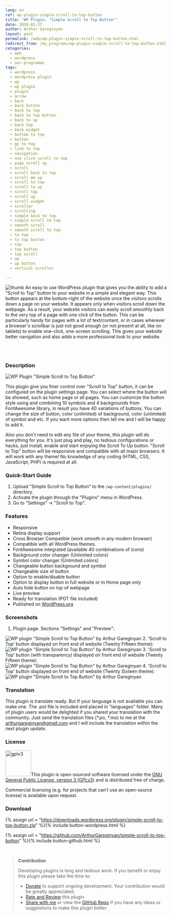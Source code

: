 ```yaml
---
lang: en
ref: wp-plugin-simple-scroll-to-top-button
title: 'WP Plugin: "Simple Scroll to Top Button"'
date: 2016-02-27
author: Arthur Gareginyan
layout: post
permalink: /web/wp-plugin-simple-scroll-to-top-button.html
redirect_from: /my_programs/wp-plugin-simple-scroll-to-top-button.html
categories:
  - web
  - wordpress
  - our-programms
tags:
  - wordpress
  - wordpress plugin
  - wp
  - wp plugin
  - plugin
  - arrow
  - back
  - back button
  - back to top
  - back to top button
  - back to up
  - back top
  - back widget
  - bottom to top
  - button
  - go to top
  - link to top
  - navigation
  - one click scroll to top
  - page scroll up
  - scroll
  - scroll back to top
  - scroll me up
  - scroll to top
  - scroll to up
  - scroll top
  - scroll up
  - scroll widget
  - scroller
  - scrolling
  - simple back to top
  - simple scroll to top
  - smooth scroll
  - smooth scroll to top
  - to top
  - to top button
  - top
  - top button
  - top scroll
  - up
  - up button
  - vertical scroller

---
```


![thumb](/images/simple-scroll-to-top-button/icon.png)
An easy to use WordPress plugin that gives you the ability to add a "Scroll to Top" button to your website in a simple and elegant way. This button appears at the bottom-right of the website once the visitors scrolls down a page on your website. It appears only when visitors scroll down the webpage. As a result, your website visitors can easily scroll smoothly back to the very top of a page with one click of the button. This can be particularly handy for pages with a lot of text/content, or in cases wherever a browser's scrollbar is just not good enough (or not present at all, like on tablets) to enable one-click, one-screen scrolling. This gives your website better navigation and also adds a more professional look to your website.

<br><br>

### Description

<img src="/images/simple-scroll-to-top-button/banner.png" alt="WP Plugin &quot;Simple Scroll to Top Button&quot;" />

This plugin give you finer control over "Scroll to Top" button, it can be configured on the plugin settings page. You can select where the button will be showed, such as home page or all pages. You can customize the button style using and combining 10 symbols and 4 backgrounds from FontAwesome library, in result you have 40 variations of buttons. You can change the size of button, color (unlimited) of background, color (unlimited) of symbol and etc. If you want more options then tell me and I will be happy to add it.

Also you don't need to edit any file of your theme, this plugin will do everything for you. It's just plug and play, no tedious configurations or hacks, just install, enable and start enjoying the Scroll To Up button. "Scroll to Top" button will be responsive and compatible with all major browsers. It will work with any theme! No knowledge of any coding (HTML, CSS, JavaScript, PHP) is required at all.


### Quick-Start Guide

1. Upload "Simple Scroll to Top Button" to the `/wp-content/plugins/` directory.
2. Activate the plugin through the "Plugins" menu in WordPress.
3. Go to "Settings" → "Scroll to Top".


### Features

* Responsive
* Retina display support
* Cross Browser Compatible (work smooth in any modern browser)
* Compatible with all WordPress themes.
* FontAwesome integrated (available 40 combinations of icons)
* Background color changer (Unlimited colors)
* Symbol color changer (Unlimited colors)
* Changeable button background and symbol
* Changeable size of button
* Option to enable/disable button
* Option to display button in full website or in Home page only
* Auto hide button on top of webpage
* Live preview
* Ready for translation (POT file included)
* Published on [WordPress.org](http://wordpess.org/)


### Screenshots

1. Plugin page. Sections "Settings" and "Preview":
<img src="/images/simple-scroll-to-top-button/screenshot-1.png" alt="WP plugin &quot;Simple Scroll to Top Button&quot; by Arthur Gareginyan" />
2. 'Scroll to Top' button displayed on front end of website (Twenty Fifteen theme):
<img src="/images/simple-scroll-to-top-button/screenshot-2.png" alt="WP plugin &quot;Simple Scroll to Top Button&quot; by Arthur Gareginyan" />
3. 'Scroll to Top' button (with transparency) displayed on front end of website (Twenty Fifteen theme):
<img src="/images/simple-scroll-to-top-button/screenshot-3.png" alt="WP plugin &quot;Simple Scroll to Top Button&quot; by Arthur Gareginyan" />
4. 'Scroll to Top' button displayed on front end of website (Twenty Sixteen theme):
<img src="/images/simple-scroll-to-top-button/screenshot-4.png" alt="WP plugin &quot;Simple Scroll to Top Button&quot; by Arthur Gareginyan" />


### Translation

This plugin is translate ready. But If your language is not available you can make one. The .pot file is included and placed in "languages" folder. Many of plugin users would be delighted if you shared your translation with the community. Just send the translation files (*.po, *.mo) to me at the arthurgareginyan@gmail.com and I will include the translation within the next plugin update.


### License

<img src="/images/gplv3.png" alt="gplv3" width="80" class="alignleft" style="border:none;" />This plugin is open-sourced software licensed under the <a href="http://www.gnu.org/licenses/gpl-3.0.html" title="GPLv3" target="_blank">GNU General Public License, version 3 (GPLv3)</a> and is distributed free of charge.

Commercial licensing (e.g. for projects that can’t use an open-source license) is available upon request.


### Download

{% assign url = "https://downloads.wordpress.org/plugin/simple-scroll-to-top-button.zip" %}{% include button-wordpress.html %}

{% assign url = "https://github.com/ArthurGareginyan/simple-scroll-to-top-button" %}{% include button-github.html %}


<br>

>**Contribution**
>
>Developing plugins is long and tedious work. If you benefit or enjoy this plugin please take the time to:
>
>* [Donate](http://www.arthurgareginyan.com/donate.html) to support ongoing development. Your contribution would be greatly appreciated.
>* [Rate and Review](https://wordpress.org/support/view/plugin-reviews/simple-scroll-to-top-button?rate=5#postform) this plugin.
>* [Share with me](mailto:arthurgareginyan@gmail.com) or view the [GitHub Repo](https://github.com/ArthurGareginyan/simple-scroll-to-top-button) if you have any ideas or suggestions to make this plugin better.
